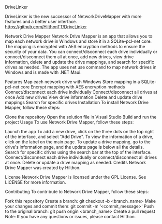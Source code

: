 
DriveLinker

DriveLinker is the new successor of NetworkDriveMapper with more features and a better user interface.
https://github.com/HilthonTT/DriveLinker

Network Drive Mapper
Network Drive Mapper is an app that allows you to map each network drive in Windows and store it in a SQLite-pcl-net core. The mapping is encrypted with AES encryption methods to ensure the security of your data. You can connect/disconnect each drive individually or connect/disconnect them all at once, add new drives, view drive information, delete and update the drive mappings, and search for specific drives as needed. The app uses net use command to map network drives in Windows and is made with .NET Maui.

Features
Map each network drive with Windows
Store mapping in a SQLite-pcl-net core
Encrypt mapping with AES encryption methods
Connect/disconnect each drive individually
Connect/disconnect all drives at once
Add new drives
View drive information
Delete and update drive mappings
Search for specific drives
Installation
To install Network Drive Mapper, follow these steps:

Clone the repository
Open the solution file in Visual Studio
Build and run the project
Usage
To use Network Drive Mapper, follow these steps:

Launch the app
To add a new drive, click on the three dots on the top right of the interface, and select "Add Drive".
To view the information of a drive, click on the label on the main page.
To update a drive mapping, go to the drive's information page, and the update page is below all the details.
Search for specific drives using the search bar at the top of the interface.
Connect/disconnect each drive individually or connect/disconnect all drives at once.
Delete or update a drive mapping as needed.
Credits
Network Drive Mapper was created by Hilthon.

License
Network Drive Mapper is licensed under the GPL License. See LICENSE for more information.

Contributing
To contribute to Network Drive Mapper, follow these steps:

Fork this repository
Create a branch: git checkout -b <branch_name>
Make your changes and commit them: git commit -m '<commit_message>'
Push to the original branch: git push origin <branch_name>
Create a pull request
Note: If you have any questions or issues, please contact Hilthon.
